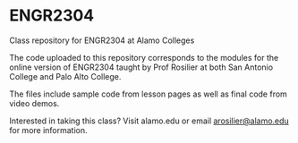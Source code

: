 # ENGR2304
Class repository for ENGR2304 at Alamo Colleges

The code uploaded to this repository corresponds to the modules for the online version of ENGR2304 taught by Prof Rosilier at both San Antonio College and Palo Alto College.

The files include sample code from lesson pages as well as final code from video demos.

Interested in taking this class? Visit alamo.edu or email arosilier@alamo.edu for more information.
